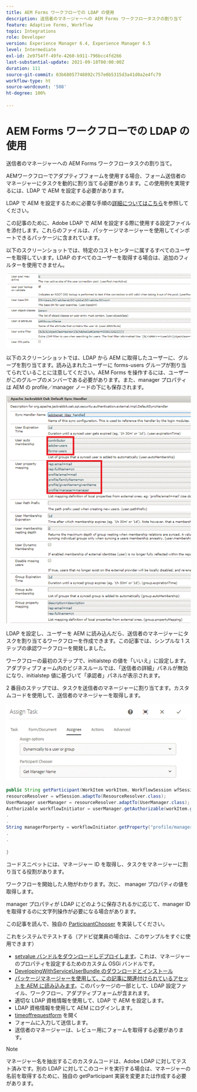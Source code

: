 ```yaml
---
title: AEM Forms ワークフローでの LDAP の使用
description: 送信者のマネージャーへの AEM Forms ワークフロータスクの割り当て
feature: Adaptive Forms, Workflow
topic: Integrations
role: Developer
version: Experience Manager 6.4, Experience Manager 6.5
level: Intermediate
exl-id: 2e9754ff-49fe-4260-b911-796bcc4fd266
last-substantial-update: 2021-09-18T00:00:00Z
duration: 111
source-git-commit: 03b68057748892c757e0b5315d3a41d0a2e4fc79
workflow-type: ht
source-wordcount: '508'
ht-degree: 100%

---
```


# AEM Forms ワークフローでの LDAP の使用

送信者のマネージャーへの AEM Forms ワークフロータスクの割り当て。

AEMワークフローでアダプティブフォームを使用する場合、フォーム送信者のマネージャーにタスクを動的に割り当てる必要があります。この使用例を実現するには、LDAP で AEM を設定する必要があります。

LDAP で AEM を設定するために必要な手順の[詳細についてはこちら](https://helpx.adobe.com/ja/experience-manager/6-5/sites/administering/using/ldap-config.html)を参照してください。

この記事のために、Adobe LDAP で AEM を設定する際に使用する設定ファイルを添付します。これらのファイルは、パッケージマネージャーを使用してインポートできるパッケージに含まれています。

以下のスクリーンショットでは、特定のコストセンターに属するすべてのユーザーを取得しています。LDAP のすべてのユーザーを取得する場合は、追加のフィルターを使用できません。

![LDAP の設定](assets/costcenterldap.gif)

以下のスクリーンショットでは、LDAP から AEM に取得したユーザーに、グループを割り当てます。読み込まれたユーザーに forms-users グループが割り当てられていることに注意してください。AEM Forms を操作するには、ユーザーがこのグループのメンバーである必要があります。また、manager プロパティは AEM の profile／manager ノードの下にも保存されます。

![Synchandler](assets/synchandler.gif)

LDAP を設定し、ユーザーを AEM に読み込んだら、送信者のマネージャーにタスクを割り当てるワークフローを作成できます。この記事では、シンプルな 1 ステップの承認ワークフローを開発しました。

ワークフローの最初のステップで、initialstep の値を「いいえ」に設定します。アダプティブフォーム内のビジネスルールでは、「送信者の詳細」パネルが無効になり、initialstep 値に基づいて「承認者」パネルが表示されます。

2 番目のステップでは、タスクを送信者のマネージャーに割り当てます。カスタムコードを使用して、送信者のマネージャーを取得します。

![タスクの割り当て](assets/assigntask.gif)

```java
public String getParticipant(WorkItem workItem, WorkflowSession wfSession, MetaDataMap arg2) throws WorkflowException{
resourceResolver = wfSession.adaptTo(ResourceResolver.class);
UserManager userManager = resourceResolver.adaptTo(UserManager.class);
Authorizable workflowInitiator = userManager.getAuthorizable(workItem.getWorkflow().getInitiator());
.
.
String managerPorperty = workflowInitiator.getProperty("profile/manager")[0].getString();
.
.

}
```

コードスニペットには、マネージャー ID を取得し、タスクをマネージャーに割り当てる役割があります。

ワークフローを開始した人物がわかります。次に、 manager プロパティの値を取得します。

manager プロパティが LDAP にどのように保存されるかに応じて、manager ID を取得するのに文字列操作が必要になる場合があります。

この記事を読んで、独自の [ParticipantChooser](https://helpx.adobe.com/ja/experience-manager/using/dynamic-steps.html) を実装してください。

これをシステムでテストする（アドビ従業員の場合は、このサンプルをすぐに使用できます）

* [setvalue バンドルをダウンロードしデプロイします](/help/forms/assets/common-osgi-bundles/SetValueApp.core-1.0-SNAPSHOT.jar)。これは、マネージャーのプロパティを設定するためのカスタム OSGi バンドルです。
* [DevelopingWithServiceUserBundle のダウンロードとインストール](/help/forms/assets/common-osgi-bundles/DevelopingWithServiceUser.jar)
* [パッケージマネージャーを使用して、この記事に関連付けられているアセットを AEM に読み込みます](assets/aem-forms-ldap.zip)。このパッケージの一部として、LDAP 設定ファイル、ワークフロー、アダプティブフォームが含まれます。
* 適切な LDAP 資格情報を使用して、LDAP で AEM を設定します。
* LDAP 資格情報を使用して AEM にログインします。
* [timeoffrequestform](http://localhost:4502/content/dam/formsanddocuments/helpx/timeoffrequestform/jcr:content?wcmmode=disabled) を開く
* フォームに入力して送信します。
* 送信者のマネージャーは、レビュー用にフォームを取得する必要があります。

>[!NOTE]
>
>マネージャー名を抽出するこのカスタムコードは、Adobe LDAP に対してテスト済みです。別の LDAP に対してこのコードを実行する場合は、マネージャーの名前を取得するために、独自の getParticipant 実装を変更または作成する必要があります。
